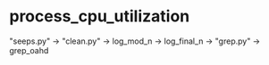 # process_cpu_utilization


"seeps.py" -> "clean.py" -> log_mod_n -> log_final_n -> "grep.py" -> grep_oahd 

